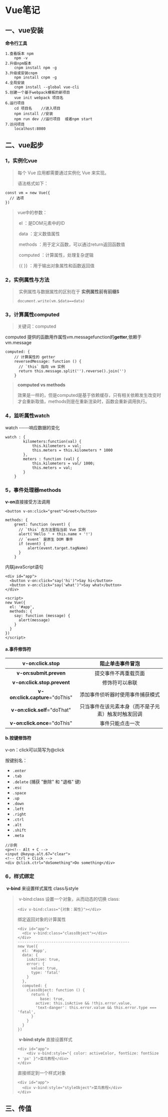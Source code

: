 # **Vue笔记**

## 一、vue安装

**命令行工具**

```
1.查看版本 npm
	npm -v
2.升级npm版本
	cnpm install npm -g
3.升级或安装cnpm
	npm install cnpm -g
4.全局安装
	cnpm install --global vue-cli
5.创建一个基于webpack模板的新项目
	vue init webpack 项目名
6.运行项目
	cd 项目名    //进入项目
	npm install //安装
	npm run dev //运行项目  或者npm start
7.访问项目
	localhost:8080
```

## 二、vue起步

### **1，实例化vue**

> 每个 Vue 应用都需要通过实例化 Vue 来实现。
>
> 语法格式如下：

```
const vm = new Vue({
  // 选项
})
```

> vue中的参数：
>
> ​	el ：是DOM元素中的ID 
>
> ​	data ：定义数值属性
>
> ​	methods ：用于定义函数，可以通过return返回函数值
>
> ​	computed ：计算属性，处理复杂逻辑
>
> ​	{{ }} ：用于输出对象属性和函数返回值

### **2，实例属性与方法**

> ​	实例属性与数据属性的区别在于  **实例属性前有前缀$**
>
> ```
> document.write(vm.$data==data)
> ```

### **3，计算属性**computed

> 关键词：computed

computed 提供的函数用作属性vm.messagefunction的**getter**,依赖于vm.message

```
computed: {
    // 计算属性的 getter
    reversedMessage: function () {
      // `this` 指向 vm 实例
      return this.message.split('').reverse().join('')
    }
```



> **computed  vs methods**
>
> 效果是一样的，但是computed是基于依赖缓存，只有相关依赖发生改变时才会重新取值，methods则是在重新渲染时，函数会重新调用执行。

### **4，监听属性watch**

watch  -----响应数据的变化

```
watch : {
        kilometers:function(val) {
            this.kilometers = val;
            this.meters = this.kilometers * 1000
        },
        meters : function (val) {
            this.kilometers = val/ 1000;
            this.meters = val;
        }
    }
```



### **5，事件处理器**methods

**v-on**直接接受方法调用

```
<button v-on:click="greet">Greet</button>
```

```
methods: {
    greet: function (event) {
      // `this` 在方法里指当前 Vue 实例
      alert('Hello ' + this.name + '!')
      // `event` 是原生 DOM 事件
      if (event) {
          alert(event.target.tagName)
      }
    }
```

内联javaScript语句

```
<div id="app">
  <button v-on:click="say('hi')">Say hi</button>
  <button v-on:click="say('what')">Say what</button>
</div>
 
<script>
new Vue({
  el: '#app',
  methods: {
    say: function (message) {
      alert(message)
    }
  }
})
</script>
```

#### **a.事件修饰符**

|         v-on:click.stop         |                  阻止单击事件冒泡                  |
| :-----------------------------: | :------------------------------------------------: |
|     **v-on:submit.preven**      |                提交事件不再重载页面                |
|   **v-on:click.stop.prevent**   |                   修饰符可以串联                   |
| **v-on:click.capture**="doThis" |          添加事件侦听器时使用事件捕获模式          |
|  **v-on:click.self**="doThat"   | 只当事件在该元素本身（而不是子元素）触发时触发回调 |
|  **v-on:click.once**="doThis"   |                  事件只能点击一次                  |

#### **b.按键修饰符**

v-on：click可以简写为@click

按键别名：

- `.enter`
- `.tab`
- `.delete` (捕获 "删除" 和 "退格" 键)
- `.esc`
- `.space`
- `.up`
- `.down`
- `.left`
- `.right`
- `.ctrl`
- `.alt`
- `.shift`
- `.meta`

```
//示例
<p><!-- Alt + C -->
<input @keyup.alt.67="clear">
<!-- Ctrl + Click -->
<div @click.ctrl="doSomething">Do something</div>
```

### 6，样式绑定

 **v-bind** 来设置样式属性 class与style

>  v-bind:class 设置一个对象，从而动态的切换 class: 
>
> ```
> <div v-bind:class="{对象：属性}"></div>
> ```
>
> 绑定返回对象的计算属性 
>
> ```
> <div id="app">
>   <div v-bind:class="classObject"></div>
> </div>
> --------------------------------------------------
> new Vue({
>   el: '#app',
>   data: {
>     isActive: true,
>     error: {
>       value: true,
>       type: 'fatal'
>     }
>   },
>   computed: {
>     classObject: function () {
>       return {
>       	base: true,
>         active: this.isActive && !this.error.value,
>         'text-danger': this.error.value && this.error.type === 'fatal',
>       }
>     }
>   }
> })
> ```
>
>  **v-bind:style** 直接设置样式 
>
> ```
> <div id="app">
>     <div v-bind:style="{ color: activeColor, fontSize: fontSize + 'px' }">菜鸟教程</div>
> </div>
> ```
>
> 直接绑定到一个样式对象 
>
> ```
> <div id="app">
>   <div v-bind:style="styleObject">菜鸟教程</div>
> </div>
> ```
>
> 

## 三、传值

























